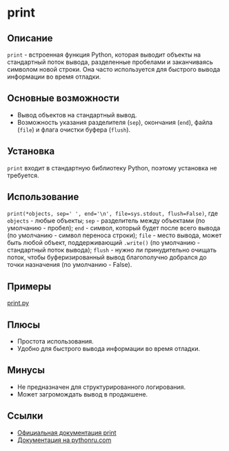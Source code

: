 # print

## Описание
`print` - встроенная функция Python, которая выводит объекты на стандартный поток вывода, разделенные пробелами и заканчиваясь символом новой строки. Она часто используется для быстрого вывода информации во время отладки.

## Основные возможности
- Вывод объектов на стандартный вывод.
- Возможность указания разделителя (`sep`), окончания (`end`), файла (`file`) и флага очистки буфера (`flush`).

## Установка
`print` входит в стандартную библиотеку Python, поэтому установка не требуется.

## Использование
`print(*objects, sep=' ', end='\n', file=sys.stdout, flush=False)`,
где `objects` - любые объекты;
`sep` - разделитель между объектами (по умолчанию - пробел);
`end` - символ, который будет после всего вывода (по умолчанию - символ переноса строки);
`file` - место вывода, может быть любой объект, поддерживающий `.write()` (по умолчанию - стандартный поток вывода);
`flush` - нужно ли принудительно очищать поток, чтобы буферизированный вывод благополучно добрался до точки назначения (по умолчанию - False).

## Примеры
[print.py](../examples/print.py)

## Плюсы
- Простота использования.
- Удобно для быстрого вывода информации во время отладки.

## Минусы
- Не предназначен для структурированного логирования.
- Может загромождать вывод в продакшене.

## Ссылки
- [Официальная документация print](https://docs.python.org/3/library/functions.html#print)
- [Документация на pythonru.com](https://pythonru.com/osnovy/python-print)